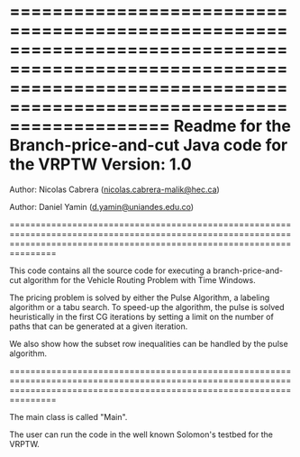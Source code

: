 ===========================================================================================================================================================================
 Readme for the Branch-price-and-cut Java code for the VRPTW
 Version: 1.0
===========================================================================================================================================================================

 Author:       Nicolas Cabrera (nicolas.cabrera-malik@hec.ca)
      
 Author:       Daniel Yamin (d.yamin@uniandes.edu.co)
      

===========================================================================================================================================================================

This code contains all the source code for executing a branch-price-and-cut algorithm for the Vehicle Routing Problem with Time Windows.

The pricing problem is solved by either the Pulse Algorithm, a labeling algorithm or a tabu search. To speed-up the algorithm, the pulse is solved heuristically in the first CG iterations by 
setting a limit on the number of paths that can be generated at a given iteration.

We also show how the subset row inequalities can be handled by the pulse algorithm. 

===========================================================================================================================================================================

The main class is called "Main".

The user can run the code in the well known Solomon's testbed for the VRPTW.
